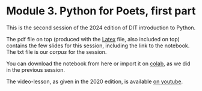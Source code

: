 # Module 3. Python for Poets, first part

This is the second session of the 2024 edition of DIT introduction to Python.

The pdf file on top (produced with the [Latex](https://it.wikipedia.org/wiki/LaTeX) file, also included on top) contains the few slides for this session, including the link to the notebook. The txt file is our *corpus* for the session.

You can download the notebook from here or import it on [colab](https://colab.research.google.com), as we did in the previous session. 

The video-lesson,  as given in the 2020 edition, is available [on youtube](https://youtu.be/AId7nQGZ-Sc).
